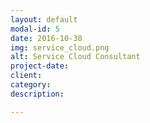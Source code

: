 ```yaml
---
layout: default
modal-id: 5
date: 2016-10-30
img: service_cloud.png
alt: Service Cloud Consultant
project-date: 
client: 
category: 
description: 

---
```

